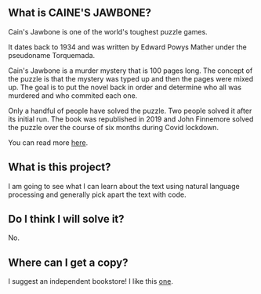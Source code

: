 ## What is CAINE'S JAWBONE?
Cain's Jawbone is one of the world's toughest puzzle games. 

It dates back to 1934 and was written by Edward Powys Mather under the pseudoname Torquemada.

Cain's Jawbone is a murder mystery that is 100 pages long. The concept of the puzzle is that the mystery was typed up and then the pages were mixed up. The goal is to put the novel back in order and determine who all was murdered and who commited each one. 

Only a handful of people have solved the puzzle. Two people solved it after its initial run. The book was republished in 2019 and John Finnemore solved the puzzle over the course of six months during Covid lockdown. 

You can read more [here](https://en.wikipedia.org/wiki/Cain%27s_Jawbone). 

## What is this project?
I am going to see what I can learn about the text using natural language processing and generally pick apart the text with code. 

## Do I think I will solve it?
No. 

## Where can I get a copy?
I suggest an independent bookstore! I like this [one](https://www.nowherebookshop.com/book/9781800180796). 